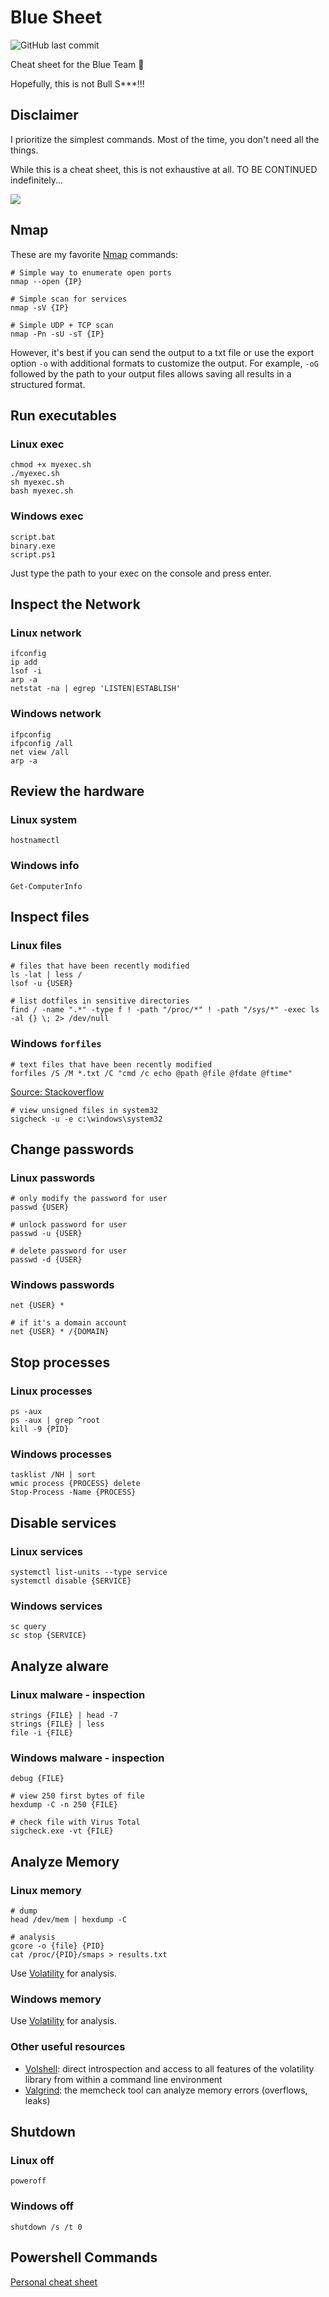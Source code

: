 # Blue Sheet

![GitHub last commit](https://img.shields.io/github/last-commit/d3fenderz/blue_sheet?label=last%20update%3A)

Cheat sheet for the Blue Team 🧢

Hopefully, this is not Bull S***!!!

## Disclaimer

I prioritize the simplest commands. Most of the time, you don't need all the things.

While this is a cheat sheet, this is not exhaustive at all. TO BE CONTINUED indefinitely...

![](beback.gif)

## Nmap

These are my favorite [Nmap](https://nmap.org/) commands:

```
# Simple way to enumerate open ports
nmap --open {IP}

# Simple scan for services
nmap -sV {IP}

# Simple UDP + TCP scan
nmap -Pn -sU -sT {IP}
```

However, it's best if you can send the output to a txt file or use the export option `-o` with additional formats to customize the output. For example, `-oG` followed by the path to your output files allows saving all results in a structured format.

## Run executables

### Linux exec

```
chmod +x myexec.sh
./myexec.sh
sh myexec.sh
bash myexec.sh
```

### Windows exec

```
script.bat
binary.exe
script.ps1
```

Just type the path to your exec on the console and press enter.

## Inspect the Network

### Linux network

```
ifconfig
ip add
lsof -i
arp -a
netstat -na | egrep 'LISTEN|ESTABLISH'
```

### Windows network

```
ifpconfig
ifpconfig /all
net view /all
arp -a 
```

## Review the hardware

### Linux system

```
hostnamectl
```

### Windows info

```
Get-ComputerInfo
```

## Inspect files

### Linux files

```
# files that have been recently modified
ls -lat | less /
lsof -u {USER}

# list dotfiles in sensitive directories
find / -name ".*" -type f ! -path "/proc/*" ! -path "/sys/*" -exec ls -al {} \; 2> /dev/null
```

### Windows `forfiles`

```
# text files that have been recently modified
forfiles /S /M *.txt /C "cmd /c echo @path @file @fdate @ftime"
```

[Source: Stackoverflow](https://stackoverflow.com/a/30321221)

```
# view unsigned files in system32
sigcheck -u -e c:\windows\system32
```

## Change passwords

### Linux passwords

```
# only modify the password for user
passwd {USER}

# unlock password for user
passwd -u {USER}

# delete password for user
passwd -d {USER}
```

### Windows passwords

```
net {USER} *

# if it's a domain account
net {USER} * /{DOMAIN}
```

## Stop processes

### Linux processes

```
ps -aux
ps -aux | grep ^root
kill -9 {PID}
```

### Windows processes

```
tasklist /NH | sort
wmic process {PROCESS} delete
Stop-Process -Name {PROCESS}
```

## Disable services

### Linux services

```
systemctl list-units --type service
systemctl disable {SERVICE}
```

### Windows services

```
sc query
sc stop {SERVICE}
```

## Analyze alware

### Linux malware - inspection

```
strings {FILE} | head -7
strings {FILE} | less
file -i {FILE}
```

### Windows malware - inspection

```
debug {FILE}

# view 250 first bytes of file
hexdump -C -n 250 {FILE}

# check file with Virus Total
sigcheck.exe -vt {FILE}
```

## Analyze Memory

### Linux memory

```
# dump
head /dev/mem | hexdump -C

# analysis
gcore -o {file} {PID}
cat /proc/{PID}/smaps > results.txt
```

Use [Volatility](https://volatility3.readthedocs.io) for analysis.

### Windows memory

Use [Volatility](https://volatility3.readthedocs.io) for analysis.

### Other useful resources

* [Volshell](https://volatility3.readthedocs.io/en/latest/volshell.html): direct introspection and access to all features of the volatility library from within a command line environment
* [Valgrind](https://valgrind.org/): the memcheck tool can analyze memory errors (overflows, leaks)

## Shutdown

### Linux off

```
poweroff
```

### Windows off

```
shutdown /s /t 0
```

## Powershell Commands

[Personal cheat sheet](https://github.com/d3fenderz/powershell_commands)
